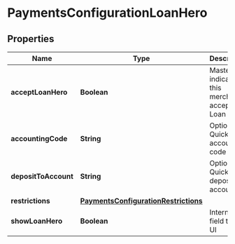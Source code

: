 
# PaymentsConfigurationLoanHero

## Properties
Name | Type | Description | Notes
------------ | ------------- | ------------- | -------------
**acceptLoanHero** | **Boolean** | Master flag indicating this merchant accepts Loan Hero |  [optional]
**accountingCode** | **String** | Optional Quickbooks accounting code |  [optional]
**depositToAccount** | **String** | Optional Quickbooks deposit to account |  [optional]
**restrictions** | [**PaymentsConfigurationRestrictions**](PaymentsConfigurationRestrictions.md) |  |  [optional]
**showLoanHero** | **Boolean** | Internal field to aid UI |  [optional]



